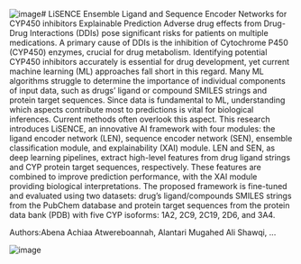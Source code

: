 ![image](https://github.com/user-attachments/assets/467abe3a-06f0-4a9f-8f15-3180141fad95)# LiSENCE Ensemble Ligand and Sequence Encoder Networks for CYP450 inhibitors Explainable Prediction 
Adverse drug effects from Drug-Drug Interactions (DDIs) pose significant risks for patients on multiple medications. A primary cause of DDIs is the inhibition of Cytochrome P450 (CYP450) enzymes, crucial for drug metabolism. Identifying potential CYP450 inhibitors accurately is essential for drug development, yet current machine learning (ML) approaches fall short in this regard. Many ML algorithms struggle to determine the importance of individual components of input data, such as drugs’ ligand or compound SMILES strings and protein target sequences. Since data is fundamental to ML, understanding which aspects contribute most to predictions is vital for biological inferences. Current methods often overlook this aspect. This research introduces LiSENCE, an innovative AI framework with four modules: the ligand encoder network (LEN), sequence encoder network (SEN), ensemble classification module, and explainability (XAI) module. LEN and SEN, as deep learning pipelines, extract high-level features from drug ligand strings and CYP protein target sequences, respectively. These features are combined to improve prediction performance, with the XAI module providing biological interpretations. The proposed framework is fine-tuned and evaluated using two datasets: drug’s ligand/compounds SMILES strings from the PubChem database and protein target sequences from the protein data bank (PDB) with five CYP isoforms: 1A2, 2C9, 2C19, 2D6, and 3A4. 

Authors:Abena Achiaa Atwereboannah, Alantari Mugahed Ali Shawqi, ...

![image](https://github.com/user-attachments/assets/3137abef-5892-4029-a438-3da777e2d33a)
